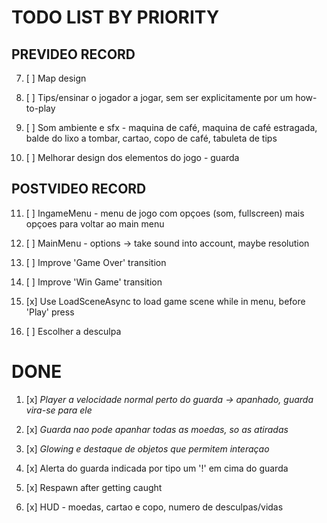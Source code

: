 # TODO LIST BY PRIORITY


## PREVIDEO RECORD

7.  [ ] Map design

8.  [ ] Tips/ensinar o jogador a jogar, sem ser explicitamente por um how-to-play

10. [ ] Som ambiente e sfx  - maquina de café, maquina de café estragada, balde do lixo a tombar, cartao, copo de café, tabuleta de tips

13. [ ] Melhorar design dos elementos do jogo - guarda


## POSTVIDEO RECORD

11. [ ] IngameMenu - menu de jogo com opçoes (som, fullscreen) mais opçoes para voltar ao main menu

12. [ ] MainMenu - options -> take sound into account, maybe resolution

5.  [ ] Improve 'Game Over' transition

6.  [ ] Improve 'Win Game' transition

0.  [x] Use LoadSceneAsync to load game scene while in menu, before 'Play' press

14. [ ] Escolher a desculpa


# DONE

1.  [x] *Player a velocidade normal perto do guarda -> apanhado, guarda vira-se para ele*

2.  [x] *Guarda nao pode apanhar todas as moedas, so as atiradas* 

3.  [x] *Glowing e destaque de objetos que permitem interaçao*

7.  [x] Alerta do guarda indicada por tipo um '!' em cima do guarda

4.  [x] Respawn after getting caught

9.  [x] HUD - moedas, cartao e copo, numero de desculpas/vidas
